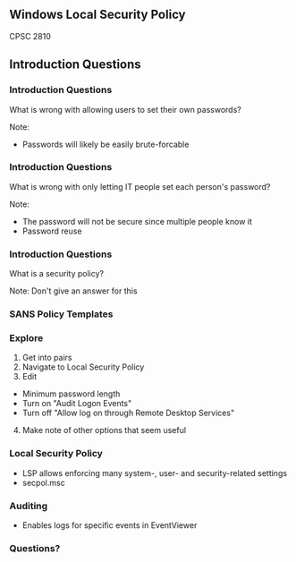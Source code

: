 ## Windows Local Security Policy

CPSC 2810



## Introduction Questions



### Introduction Questions

What is wrong with allowing users to set their own passwords?

Note:
* Passwords will likely be easily brute-forcable



### Introduction Questions

What is wrong with only letting IT people set each person's password?

Note:
* The password will not be secure since multiple people know it
* Password reuse



### Introduction Questions

What is a security policy?

Note:
Don't give an answer for this



### SANS Policy Templates



### Explore

1. Get into pairs
2. Navigate to Local Security Policy
3. Edit
  * Minimum password length
  * Turn on "Audit Logon Events"
  * Turn off "Allow log on through Remote Desktop Services"
4. Make note of other options that seem useful



### Local Security Policy

* LSP allows enforcing many system-, user- and security-related settings
* secpol.msc



### Auditing

* Enables logs for specific events in EventViewer



### Questions?
